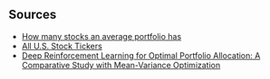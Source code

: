 ## Sources

- [How many stocks an average portfolio has](https://www.investopedia.com/ask/answers/05/optimalportfoliosize.asp#:~:text=The%20more%20equities%20you%20hold,portfolio%20of%20only%20two%20stocks.)
- [All U.S. Stock Tickers](https://github.com/rreichel3/US-Stock-Symbols/blob/main/all/all_tickers.txt)
- [Deep Reinforcement Learning for Optimal Portfolio Allocation: A Comparative
  Study with Mean-Variance Optimization](https://icaps23.icaps-conference.org/papers/finplan/FinPlan23_paper_4.pdf)
